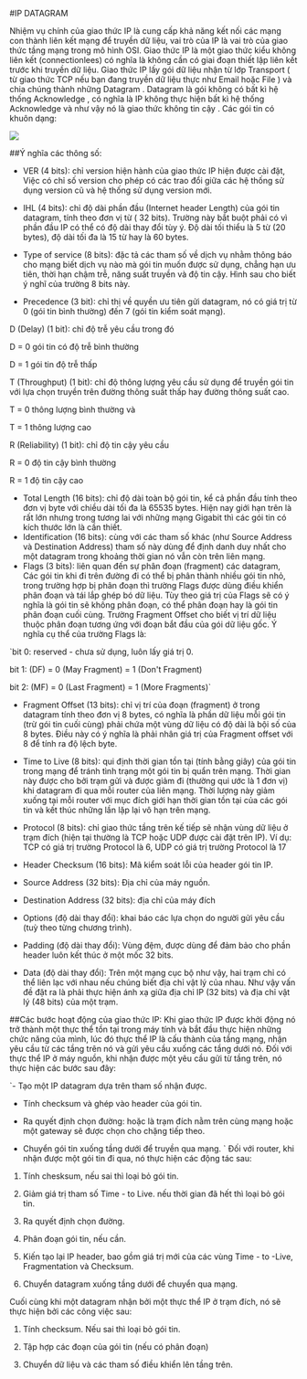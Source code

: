 #IP DATAGRAM

Nhiệm vụ chính của giao thức IP là cung cấp khả năng kết nối các mạng con thành liên kết mạng để truyền dữ liệu, vai trò của IP là vai trò của giao thức tầng mạng trong mô hình OSI. Giao thức IP là một giao thức kiểu không liên kết (connectionlees) có nghĩa là không cần có giai đoạn thiết lập liên kết trước khi truyền dữ liệu.
Giao thức IP lấy gói dữ liệu nhận từ lớp Transport ( từ giao thức TCP nếu bạn đang truyền dữ liệu thực như Email hoặc File ) và chia chúng thành những Datagram . Datagram là gói không có bất kì hệ thống Acknowledge , có nghĩa là IP không thực hiện bất kì hệ thống Acknowledge và như vậy nó là giao thức không tin cậy .
Các gói tin có khuôn dạng:

<img src="http://i.imgur.com/6zP85Yy.png">

##Ý nghĩa các thông số:
- VER (4 bits): chỉ version hiện hành của giao thức IP hiện được cài đặt, Việc có chỉ số version cho phép có các trao đổi giữa các hệ thống sử dụng version cũ và hệ thống sử dụng version mới.

- IHL (4 bits): chỉ độ dài phần đầu (Internet header Length) của gói tin datagram, tính theo đơn vị từ ( 32 bits). Trường này bắt buột phải có vì phần đầu IP có thể có độ dài thay đổi tùy ý. Độ dài tối thiểu là 5 từ (20 bytes), độ dài tối đa là 15 từ hay là 60 bytes.

- Type of service (8 bits): đặc tả các tham số về dịch vụ nhằm thông báo cho mạng biết dịch vụ nào mà gói tin muốn được sử dụng, chẳng hạn ưu tiên, thời hạn chậm trễ, năng suất truyền và độ tin cậy. Hình sau cho biết ý nghĩ của trường 8 bits này.
- Precedence (3 bit): chỉ thị về quyền ưu tiên gửi datagram, nó có giá trị từ 0 (gói tin bình thường) đến 7 (gói tin kiểm soát mạng).

D (Delay) (1 bit): chỉ độ trễ yêu cầu trong đó

D = 0 gói tin có độ trễ bình thường

D = 1 gói tin độ trễ thấp

T (Throughput) (1 bit): chỉ độ thông lượng yêu cầu sử dụng để truyền gói tin với lựa chọn truyền trên đường thông suất thấp hay đường thông suất cao.

T = 0 thông lượng bình thường và

T = 1 thông lượng cao

R (Reliability) (1 bit): chỉ độ tin cậy yêu cầu

R = 0 độ tin cậy bình thường

R = 1 độ tin cậy cao

- Total Length (16 bits): chỉ độ dài toàn bộ gói tin, kể cả phần đầu tính theo đơn vị byte với chiều dài tối đa là 65535 bytes. Hiện nay giới hạn trên là rất lớn nhưng trong tương lai với những mạng Gigabit thì các gói tin có kích thước lớn là cần thiết.
- Identification (16 bits): cùng với các tham số khác (như Source Address và Destination Address) tham số này dùng để định danh duy nhất cho một datagram trong khoảng thời gian nó vẫn còn trên liên mạng.
- Flags (3 bits): liên quan đến sự phân đoạn (fragment) các datagram, Các gói tin khi đi trên đường đi có thể bị phân thành nhiều gói tin nhỏ, trong trường hợp bị phân đoạn thì trường Flags được dùng điều khiển phân đoạn và tái lắp ghép bó dữ liệu. Tùy theo giá trị của Flags sẽ có ý nghĩa là gói tin sẽ không phân đoạn, có thể phân đoạn hay là gói tin phân đoạn cuối cùng. Trường Fragment Offset cho biết vị trí dữ liệu thuộc phân đoạn tương ứng với đoạn bắt đầu của gói dữ liệu gốc. Ý nghĩa cụ thể của trường Flags là:

`bit 0: reserved - chưa sử dụng, luôn lấy giá trị 0.

bit 1: (DF) = 0 (May Fragment) = 1 (Don't Fragment)

bit 2: (MF) = 0 (Last Fragment) = 1 (More Fragments)`

- Fragment Offset (13 bits): chỉ vị trí của đoạn (fragment) ở trong datagram tính theo đơn vị 8 bytes, có nghĩa là phần dữ liệu mỗi gói tin (trừ gói tin cuối cùng) phải chứa một vùng dữ liệu có độ dài là bội số của 8 bytes. Điều này có ý nghĩa là phải nhân giá trị của Fragment offset với 8 để tính ra độ lệch byte.

- Time to Live (8 bits): qui định thời gian tồn tại (tính bằng giây) của gói tin trong mạng để tránh tình trạng một gói tin bị quẩn trên mạng. Thời gian này được cho bởi trạm gửi và được giảm đi (thường qui ước là 1 đơn vị) khi datagram đi qua mỗi router của liên mạng. Thời lượng này giảm xuống tại mỗi router với mục đích giới hạn thời gian tồn tại của các gói tin và kết thúc những lần lặp lại vô hạn trên mạng.
- Protocol (8 bits): chỉ giao thức tầng trên kế tiếp sẽ nhận vùng dữ liệu ở trạm đích (hiện tại thường là TCP hoặc UDP được cài đặt trên IP). Ví dụ: TCP có giá trị trường Protocol là 6, UDP có giá trị trường Protocol là 17

- Header Checksum (16 bits): Mã kiểm soát lỗi của header gói tin IP.

- Source Address (32 bits): Địa chỉ của máy nguồn.

- Destination Address (32 bits): địa chỉ của máy đích

- Options (độ dài thay đổi): khai báo các lựa chọn do người gửi yêu cầu (tuỳ theo từng chương trình).

- Padding (độ dài thay đổi): Vùng đệm, được dùng để đảm bảo cho phần header luôn kết thúc ở một mốc 32 bits.

- Data (độ dài thay đổi): Trên một mạng cục bộ như vậy, hai trạm chỉ có thể liên lạc với nhau nếu chúng biết địa chỉ vật lý của nhau. Như vậy vấn đề đặt ra là phải thực hiện ánh xạ giữa địa chỉ IP (32 bits) và địa chỉ vật lý (48 bits) của một trạm.

##Các bước hoạt động của giao thức IP:
Khi giao thức IP được khởi động nó trở thành một thực thể tồn tại trong máy tính và bắt đầu thực hiện những chức năng của mình, lúc đó thực thể IP là cấu thành của tầng mạng, nhận yêu cầu từ các tầng trên nó và gửi yêu cầu xuống các tầng dưới nó.
Đối với thực thể IP ở máy nguồn, khi nhận được một yêu cầu gửi từ tầng trên, nó thực hiện các bước sau đây:

`- Tạo một IP datagram dựa trên tham số nhận được.

- Tính checksum và ghép vào header của gói tin.

- Ra quyết định chọn đường: hoặc là trạm đích nằm trên cùng mạng hoặc một gateway sẽ được chọn cho chặng tiếp theo.

- Chuyển gói tin xuống tầng dưới để truyền qua mạng.
`
Đối với router, khi nhận được một gói tin đi qua, nó thực hiện các động tác sau:

1) Tính chesksum, nếu sai thì loại bỏ gói tin.

2) Giảm giá trị tham số Time - to Live. nếu thời gian đã hết thì loại bỏ gói tin.

3) Ra quyết định chọn đường.

4) Phân đoạn gói tin, nếu cần.

5) Kiến tạo lại IP header, bao gồm giá trị mới của các vùng Time - to -Live, Fragmentation và Checksum.

6) Chuyển datagram xuống tầng dưới để chuyển qua mạng.

Cuối cùng khi một datagram nhận bởi một thực thể IP ở trạm đích, nó sẽ thực hiện bởi các công việc sau:

1) Tính checksum. Nếu sai thì loại bỏ gói tin.

2) Tập hợp các đoạn của gói tin (nếu có phân đoạn)

3) Chuyển dữ liệu và các tham số điều khiển lên tầng trên.